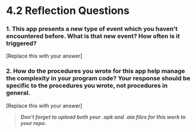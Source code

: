# 4.2 Reflection Questions

### 1. This app presents a new type of event which you haven't encountered before. What is that new event? How often is it triggered?

[Replace this with your answer]

### 2. How do the procedures you wrote for this app help manage the complexity in your program code? Your response should be specific to the procedures you wrote, not procedures in general.

[Replace this with your answer]

> ***Don't forget to upload both your .apk and .aia files for this work to your repo.***
